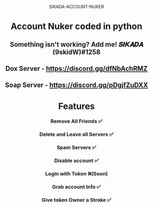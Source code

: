 <div align="center">
   SIKADA-ACCOUNT-NUKER
  
# Account Nuker coded in python

## Something isn't working? Add me! 𝑺𝑰𝑲𝑨𝑫𝑨 (9skidW)#1258
## Dox Server - https://discord.gg/dfNbAchRMZ
## Soap Server - https://discord.gg/pDgjfZuDXX

# Features
### Remove All Friends ✅
### Delete and Leave all Servers ✅
### Spam Servers ✅
### Disable account ✅
### Login with Token ❌(Soon)
### Grab account Info ✅
### Give token Owner a Stroke ✅
